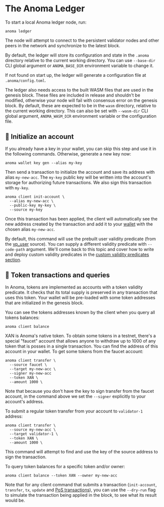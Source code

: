 # The Anoma Ledger

To start a local Anoma ledger node, run:

```shell
anoma ledger
```

The node will attempt to connect to the persistent validator nodes and other peers in the network and synchronize to the latest block.

By default, the ledger will store its configuration and state in the `.anoma` directory relative to the current working directory. You can use `--base-dir` CLI global argument or `ANOMA_BASE_DIR` environment variable to change it.

If not found on start up, the ledger will generate a configuration file at `.anoma/config.toml`.

The ledger also needs access to the built WASM files that are used in the genesis block. These files are included in release and shouldn't be modified, otherwise your node will fail with consensus error on the genesis block. By default, these are expected to be in the `wasm` directory, relative to the current working directory. This can also be set with `--wasm-dir` CLI global argument, `ANOMA_WASM_DIR` environment variable or the configuration file.

## 📝 Initialize an account

If you already have a key in your wallet, you can skip this step and use it in the following commands. Otherwise, generate a new key now:

```shell
anoma wallet key gen --alias my-key
```

Then send a transaction to initialize the account and save its address with alias `my-new-acc`. The `my-key` public key will be written into the account's storage for authorizing future transactions. We also sign this transaction with `my-key`.

```shell
anoma client init-account \
  --alias my-new-acc \
  --public-key my-key \
  --source my-key
```

Once this transaction has been applied, the client will automatically see the new address created by the transaction and add it to your [wallet](./wallet.md) with the chosen alias `my-new-acc`.

By default, this command will use the prebuilt user validity predicate (from the [vp_user](https://github.com/anoma/anoma/blob/fb445f67ffe3afe3bf50eb71658b01ff760e909d/wasm/wasm_source/src/vp_user.rs) source). You can supply a different validity predicate with `--code-path` argument. We'll come back to this topic and cover how to write and deploy custom validity predicates in the [custom validity predicates section](ledger/customize.md#-validity-predicates).

## 💸 Token transactions and queries

In Anoma, tokens are implemented as accounts with a token validity predicate. It checks that its total supply is preserved in any transaction that uses this token. Your wallet will be pre-loaded with some token addresses that are initialized in the genesis block.

You can see the tokens addresses known by the client when you query all tokens balances:

```shell
anoma client balance
```

XAN is Anoma's native token. To obtain some tokens in a testnet, there's a special "faucet" account that allows anyone to withdraw up to 1000 of any token that is posses in a single transaction. You can find the address of this account in your wallet. To get some tokens from the faucet account:

```shell
anoma client transfer \
  --source faucet \
  --target my-new-acc \
  --signer my-new-acc
  --token XAN \
  --amount 1000 \
```

Note that because you don't have the key to sign transfer from the faucet account, in the command above we set the `--signer` explicitly to your account's address.

To submit a regular token transfer from your account to `validator-1` address:

```shell
anoma client transfer \
  --source my-new-acc \
  --target validator-1 \
  --token XAN \
  --amount 1000 \
```

This command will attempt to find and use the key of the source address to sign the transaction.

To query token balances for a specific token and/or owner:

```shell
anoma client balance --token XAN --owner my-new-acc
```

Note that for any client command that submits a transaction (`init-account`, `transfer`, `tx`, `update` and [PoS transactions](ledger/pos.md)), you can use the `--dry-run` flag to simulate the transaction being applied in the block, to see what its result would be.
